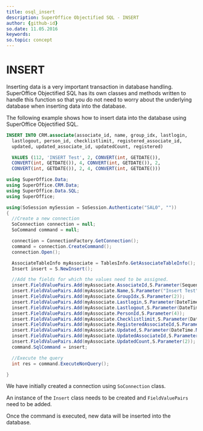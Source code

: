 ```yaml
---
title: osql_insert
description: SuperOffice Objectified SQL - INSERT
author: {github-id}
so.date: 11.05.2016
keywords: 
so.topic: concept
---
```


# INSERT

Inserting data is a very important transaction in database handling. SuperOffice Objectified SQL has its own classes and methods written to handle this function so that you do not need to worry about the underlying database when inserting data into the database.

The following example shows how to insert data into the database using SuperOffice Objectified SQL.

```SQL
INSERT INTO CRM.associate(associate_id, name, group_idx, lastlogin,
  lastlogout, person_id, checklistlimit, registered_associate_id,
  updated, updated_associate_id, updatedCount, registered)

  VALUES (112, 'INSERT Test', 2, CONVERT(int, GETDATE()),
  CONVERT(int, GETDATE()), 4, CONVERT(int, GETDATE()), 2,
  CONVERT(int, GETDATE()), 2, 4, CONVERT(int, GETDATE()))
```

```csharp
using SuperOffice.Data;
using SuperOffice.CRM.Data;
using SuperOffice.Data.SQL;
using SuperOffice;

using(SoSession mySession = SoSession.Authenticate("SAL0", ""))
{
  //Create a new connection
  SoConnection connection = null;
  SoCommand command = null;

  connection = ConnectionFactory.GetConnection();
  command = connection.CreateCommand();
  connection.Open();

  AssociateTableInfo myAssociate = TablesInfo.GetAssociateTableInfo();
  Insert insert = S.NewInsert();

  //Add the fields for which the values need to be assigned.
  insert.FieldValuePairs.Add(myAssociate.AssociateId,S.Parameter(Sequence.GetNext(myAssociate)));
  insert.FieldValuePairs.Add(myAssociate.Name,S.Parameter("Insert Test"));
  insert.FieldValuePairs.Add(myAssociate.GroupIdx,S.Parameter(2));
  insert.FieldValuePairs.Add(myAssociate.Lastlogin,S.Parameter(DateTime.Now));
  insert.FieldValuePairs.Add(myAssociate.Lastlogout,S.Parameter(DateTime.Now));
  insert.FieldValuePairs.Add(myAssociate.PersonId,S.Parameter(4));
  insert.FieldValuePairs.Add(myAssociate.Checklistlimit,S.Parameter(DateTime.Now));
  insert.FieldValuePairs.Add(myAssociate.RegisteredAssociateId,S.Parameter(2));
  insert.FieldValuePairs.Add(myAssociate.Updated,S.Parameter(DateTime.Now));
  insert.FieldValuePairs.Add(myAssociate.UpdatedAssociateId,S.Parameter(2));
  insert.FieldValuePairs.Add(myAssociate.UpdatedCount,S.Parameter(2));
  command.SqlCommand = insert;

  //Execute the query
  int res = command.ExecuteNonQuery();

}
```

We have initially created a connection using `SoConnection` class.

An instance of the `Insert` class needs to be created and `FieldValuePairs` need to be added.

Once the command is executed, new data will be inserted into the database.
